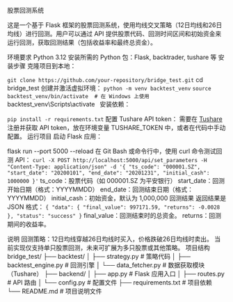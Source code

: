 股票回测系统

这是一个基于 Flask 框架的股票回测系统，使用均线交叉策略（12日均线和26日均线）进行回测。用户可以通过 API 提供股票代码、回测时间区间和初始资金来运行回测，获取回测结果（包括收益率和最终总资金）。

环境要求
Python 3.12
安装所需的 Python 包：Flask, backtrader, tushare 等
安装步骤
克隆项目到本地：


`git clone https://github.com/your-repository/bridge_test.git`
cd bridge_test
创建并激活虚拟环境：
`python -m venv backtest_venv`
`source backtest_venv/bin/activate  # 在 Windows 上使用 `backtest_venv\Scripts\activate` `
安装依赖：

`pip install -r requirements.txt`
配置 Tushare API token：
需要在 [Tushare](https://tushare.pro) 注册并获取 API token，放在环境变量 TUSHARE_TOKEN 中，或者在代码中手动配置。
运行项目
启动 Flask 应用：

flask run --port 5000 --reload
在 Git Bash 或命令行中，使用 curl 命令测试回测 API：
`
curl -X POST http://localhost:5000/api/set_parameters -H "Content-Type: application/json" -d '{
    "ts_code": "000001.SZ",
    "start_date": "20200101",
    "end_date": "20201231",
    "initial_cash": 1000000
}'
`
ts_code：股票代码（如 000001.SZ 为平安银行）
start_date：回测开始日期（格式：YYYYMMDD）
end_date：回测结束日期（格式：YYYYMMDD）
initial_cash：初始资金，默认为 1,000,000
回测结果
返回结果是 JSON 格式：
`
{
  "data": {
    "final_value": 997171.59,
    "returns": -0.0028
  },
  "status": "success"
}
`
final_value：回测结束时的总资金。
returns：回测期间的收益率。

说明
回测策略：12日均线穿越26日均线时买入，价格跌破26日均线时卖出。
当前实现仅支持单只股票回测，未来可扩展为多只股票或其他策略。
项目结构
bridge_test/
├── backtest/
│   ├── strategy.py          # 策略代码
│   ├── backtest_engine.py   # 回测引擎
│   └── data_fetcher.py      # 数据获取模块（Tushare）
├── backend/
│   ├── app.py               # Flask 应用入口
│   ├── routes.py            # API 路由
│   └── config.py            # 配置文件
├── requirements.txt         # 项目依赖
└── README.md                # 项目说明文件